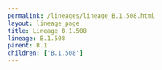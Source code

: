 ```yaml
---
permalink: /lineages/lineage_B.1.508.html
layout: lineage_page
title: Lineage B.1.508
lineage: B.1.508
parent: B.1
children: ['B.1.508']
---
```

